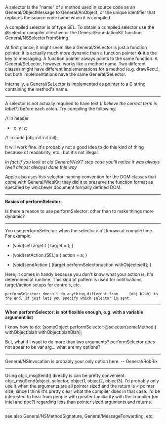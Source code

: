 

A selector is the "name" of a method used in source code as an General/ObjectMessage to General/AnObject, or the unique identifier that replaces the source code name when it is compiled.

A compiled selector is of type SEL. To obtain a compiled selector use the @selector compiler directive or the General/FoundationKit function General/NSSelectorFromString.

At first glance, it might seem like a General/SeLector is just a function pointer. It is actually much more dynamic than a function pointer � it's the key to messaging. A function pointer always points to the same function. A General/SeLector, however, works like a method name. Two different classes might have different implementations for a method (e.g.     drawRect:), but both implementations have the same General/SeLector.

Internally, a General/SeLector is implemented as pointer to a C string containing the method's name.

----

A selector is not actually required to have text (*I believe the correct term is label?*) before each colon. Try compiling the following:
    
// in header
- :x :y :z;

// in code
[obj :nil :nil :nil];

It will work fine. It's probably not a good idea to do this kind of thing because of readability, etc., but it's not illegal.

*In fact if you look at old General/NeXT step code you'll notice it was always (well almost always) done this way*

Apple also uses this selector-naming convention for the DOM classes that come with General/WebKit; they did it to preserve the function format as specified by whichever document formally defined DOM.

----

**Basics of performSelector:**

Is there a reason to use     performSelector: other than to make things more dynamic?

----

You use performSelector: when the selector isn't known at compile time. For example:

    
- (void)setTarget:t {
   target = t;
}

- (void)setAction:(SEL)a {
   action = a;
}

- (void)sendAction {
   [target performSelector:action withObject:self];
}


Here, it comes in handy because you don't know what your action is. It's determined at runtime. This kind of pattern is used for notifications, target/action setups for controls, etc.

    performSelector: doesn't do anything different from     [obj blah] in the end, it just lets you specify which selector is sent.

----

**When performSelector: is not flexible enough, e.g. with a variable argument list**

I know how to do: [someObject performSelector:@selector(someMethod:) withObject:blah withObject:blahBlah];

But, what if I want to do more than two arguments?  performSelector does not apear to be var arg... what are my options?

----

General/NSInvocation is probably your only option here. -- General/RobRix

----

Using objc_msgSend() directly is can be pretty convenient.      objc_msgSend(object, selector, object1, object2, object3).  I'd probably only use it when the arguments are all pointer sized and the return is < pointer size, since I think it's pretty clear what the compiler does in that case.  I'd be interested to hear from people with greater familiarity with the compiler (on intel and ppc?) regarding  less than pointer sized arguments and returns.

----

see also General/NSMethodSignature, General/MessageForwarding, etc.